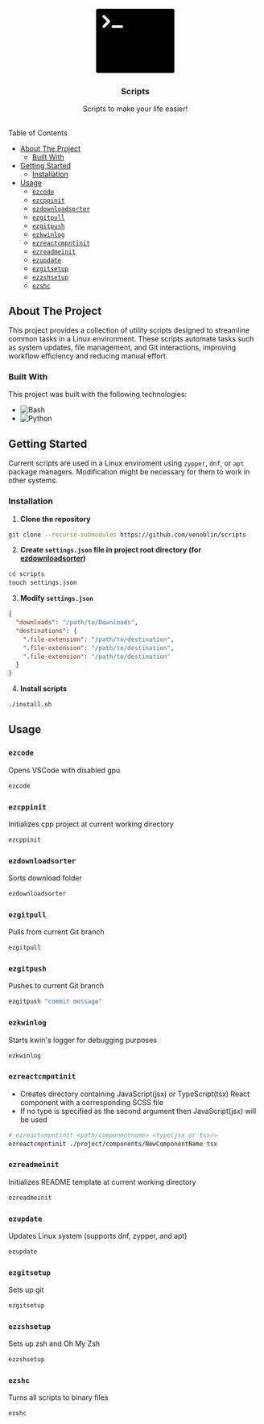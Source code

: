 <br/>
<div align="center">
<a href="https://github.com/venoblin/scripts">
<img src=".project-images/project-logo.png" alt="Termnial logo" height="128px" />
</a>

<h3 align="center">Scripts</h3>
<p align="center">
Scripts to make your life easier!
<br/>
<br/>
</p>
</div>

Table of Contents

- [About The Project](#about-the-project)
  - [Built With](#built-with)
- [Getting Started](#getting-started)
  - [Installation](#installation)
- [Usage](#usage)
  - [`ezcode`](#ezcode)
  - [`ezcppinit`](#ezcppinit)
  - [`ezdownloadsorter`](#ezdownloadsorter)
  - [`ezgitpull`](#ezgitpull)
  - [`ezgitpush`](#ezgitpush)
  - [`ezkwinlog`](#ezkwinlog)
  - [`ezreactcmpntinit`](#ezreactcmpntinit)
  - [`ezreadmeinit`](#ezreadmeinit)
  - [`ezupdate`](#ezupdate)
  - [`ezgitsetup`](#ezgitsetup)
  - [`ezzshsetup`](#ezzshsetup)
  - [`ezshc`](#ezshc)

## About The Project
This project provides a collection of utility scripts designed to streamline common tasks in a Linux environment. These scripts automate tasks such as system updates, file management, and Git interactions, improving workflow efficiency and reducing manual effort.

### Built With
This project was built with the following technologies:

- <img src="https://img.shields.io/badge/Bash-4EAA25?logo=gnubash&logoColor=fff" alt="Bash" />
- <img src="https://img.shields.io/badge/Python-3776AB?logo=python&logoColor=fff" alt="Python" />

## Getting Started
Current scripts are used in a Linux enviroment using `zypper`, `dnf`, or `apt` package managers. Modification might be necessary for them to work in other systems.

### Installation
1. **Clone the repository** 

  ```sh
  git clone --recurse-submodules https://github.com/venoblin/scripts
  ```

2. **Create `settings.json` file in project root directory (for [ezdownloadsorter](https://github.com/venoblin/download-file-sorter))**

  ```sh
  cd scripts
  touch settings.json
  ```

3. **Modify `settings.json`** 

  ```json
  {
    "downloads": "/path/to/Downloads",
    "destinations": {
      ".file-extension": "/path/to/destination",
      ".file-extension": "/path/to/destination",
      ".file-extension": "/path/to/destination"
    }
  }
  ```

4. **Install scripts** 
  
  ```sh
  ./install.sh
  ```

## Usage
### `ezcode` 
Opens VSCode with disabled gpu
```bash
ezcode
```

### `ezcppinit` 
Initializes cpp project at current working directory
```bash
ezcppinit
```

### `ezdownloadsorter` 
Sorts download folder
```bash
ezdownloadsorter
```

### `ezgitpull` 
Pulls from current Git branch
```bash
ezgitpull
```

### `ezgitpush` 
Pushes to current Git branch
```bash
ezgitpush "commit message"
```

### `ezkwinlog` 
Starts kwin's logger for debugging purposes
```bash
ezkwinlog
```

### `ezreactcmpntinit`
- Creates directory containing JavaScript(jsx) or TypeScript(tsx) React component 
with a corresponding SCSS file 
- If no type is specified as the second argument 
then JavaScript(jsx) will be used
```bash
# ezreactcmpntinit <path/componentname> <type(jsx or tsx)>
ezreactcmpntinit ./project/components/NewComponentName tsx
```

### `ezreadmeinit` 
Initializes README template at current working directory
```bash
ezreadmeinit
```

### `ezupdate` 
Updates Linux system (supports dnf, zypper, and apt)
```bash
ezupdate
```

### `ezgitsetup` 
Sets up git
```bash
ezgitsetup
```

### `ezzshsetup` 
Sets up zsh and Oh My Zsh
```bash
ezzshsetup
```

### `ezshc` 
Turns all scripts to binary files
```bash
ezshc
```

